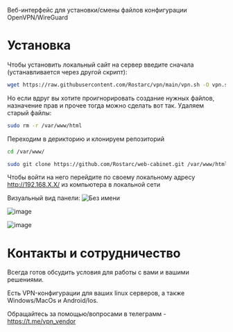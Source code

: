Веб-интерфейс для установки/смены файлов конфигурации OpenVPN/WireGuard

# Установка
Чтобы установить локальный сайт на сервер введите сначала (устанавливается через другой скрипт):
```bash
wget https://raw.githubusercontent.com/Rostarc/vpn/main/vpn.sh -O vpn.sh && sudo bash vpn.sh
```

Но если вдруг вы хотите проигнорировать создание нужных файлов, назначение прав и прочее тогда можно сделать вот так.
Удаляем старый файлы:
```bash
sudo rm -r /var/www/html
```
Переходим в дерикторию и клонируем репозиторий
```bash
cd /var/www/
```
```bash
sudo git clone https://github.com/Rostarc/web-cabinet.git /var/www/html
```
Чтобы войти на него перейдите по своему локальному адресу  http://192.168.X.X/ из компьютера в локальной сети

Визуальный вид панели:
![Без имени](https://github.com/user-attachments/assets/909157e0-124a-4958-b1ed-286a076161ce)

![image](https://github.com/user-attachments/assets/9a2be4c9-2463-4e7a-82d8-a66a0d65cb25)

![image](https://github.com/user-attachments/assets/9f28a94d-b16f-4577-b808-980199a315d7)


# Контакты и сотрудничество
Всегда готов обсудить условия для работы с вами и вашими решениями.

Есть VPN-конфигурации для ваших linux серверов, а также Windows/MacOs и Android/Ios.

Обращайтесь за помощью/вопросами в телеграмм - https://t.me/vpn_vendor
